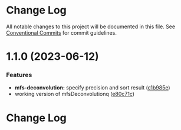 # Change Log

All notable changes to this project will be documented in this file.
See [Conventional Commits](https://conventionalcommits.org) for commit guidelines.

# 1.1.0 (2023-06-12)


### Features

* **mfs-deconvolution:** specify precision and sort result ([c1b985e](https://github.com/cheminfo/mass-tools/commit/c1b985e35bc563c3d89100b8f37c28a57731bf96))
* working version of mfsDeconvolutionq ([e80c71c](https://github.com/cheminfo/mass-tools/commit/e80c71c72455b07623796362788757984c12087b))





# Change Log
